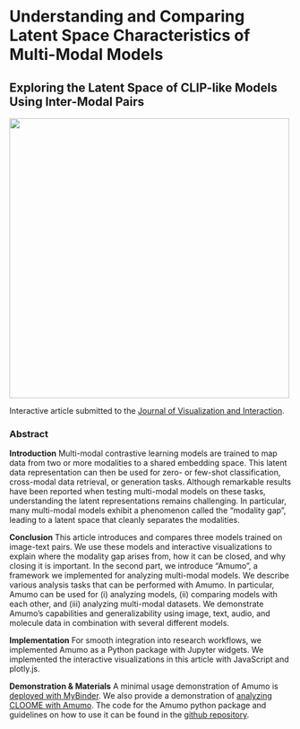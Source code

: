 # Understanding and Comparing Latent Space Characteristics of Multi-Modal Models
## Exploring the Latent Space of CLIP-like Models Using Inter-Modal Pairs

<img src="https://github-production-user-asset-6210df.s3.amazonaws.com/45741696/255124758-3a7b6c57-9c1d-4044-b54d-684711622de8.jpg" width="500"/>

Interactive article submitted to the [Journal of Visualization and Interaction](https://www.journalovi.org/).

### Abstract
**Introduction**
Multi-modal contrastive learning models are trained to map data from two or more modalities to a shared embedding space. This latent data representation can then be used for zero- or few-shot classification, cross-modal data retrieval, or generation tasks. Although remarkable results have been reported when testing multi-modal models on these tasks, understanding the latent representations remains challenging. In particular, many multi-modal models exhibit a phenomenon called the “modality gap”, leading to a latent space that cleanly separates the modalities.

**Conclusion**
This article introduces and compares three models trained on image-text pairs. We use these models and interactive visualizations to explain where the modality gap arises from, how it can be closed, and why closing it is important. In the second part, we introduce “Amumo”, a framework we implemented for analyzing multi-modal models. We describe various analysis tasks that can be performed with Amumo. In particular, Amumo can be used for (i) analyzing models, (ii) comparing models with each other, and (iii) analyzing multi-modal datasets. We demonstrate Amumo’s capabilities and generalizability using image, text, audio, and molecule data in combination with several different models.

**Implementation**
For smooth integration into research workflows, we implemented Amumo as a Python package with Jupyter widgets. We implemented the interactive visualizations in this article with JavaScript and plotly.js.

**Demonstration & Materials**
A minimal usage demonstration of Amumo is [deployed with MyBinder](https://mybinder.org/v2/gh/ginihumer/binder-repo/amumo?labpath=getting_started.ipynb). We also provide a demonstration of [analyzing CLOOME with Amumo](https://mybinder.org/v2/gh/ginihumer/binder-repo/cloome?labpath=modality_gap_cloome.ipynb). The code for the Amumo python package and guidelines on how to use it can be found in the [github repository](https://github.com/ginihumer/Amumo/).
